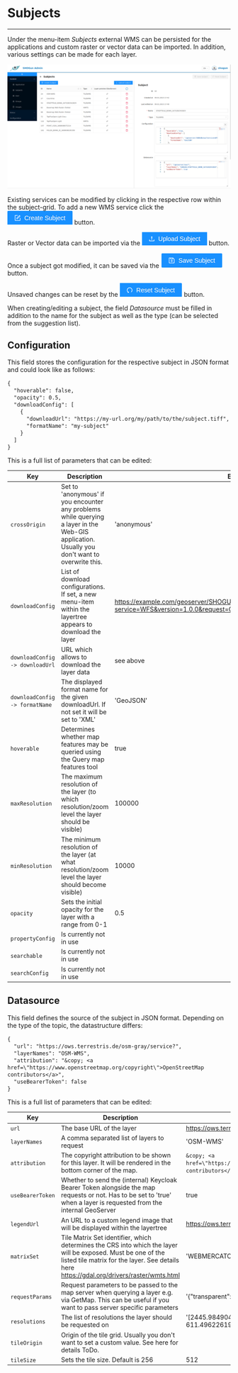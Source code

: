 # Subjects
***
Under the menu-item *Subjects* external WMS can be persisted for the applications and custom raster or vector data can be imported. In addition, various settings can be made for each layer.

![subjects_overview](../../static/img/subjects_overview.png)

Existing services can be modified by clicking in the respective row within the subject-grid. To add a new WMS service click the ![create_subject](../../static/img/create_subject.png) button. 

Raster or Vector data can be imported via the ![upload_subject](../../static/img/upload_subject.png) button.

Once a subject got modified, it can be saved via the ![save_subject](../../static/img/save_subject.png) button.

Unsaved changes can be reset by the ![reset_subject](../../static/img/reset_subject.png) button.

When creating/editing a subject, the field *Datasource* must be filled in addition to the name for the subject as well as the type (can be selected from the suggestion list).

## Configuration

This field stores the configuration for the respective subject in JSON format and could look like as follows:

```
{
  "hoverable": false,
  "opacity": 0.5,
  "downloadConfig": [
    {
      "downloadUrl": "https://my-url.org/my/path/to/the/subject.tiff",
      "formatName": "my-subject"
    }
  ]
}
```

This is a full list of parameters that can be edited:

|Key|Description|Example|Required|
|---|---|---|---|
|`crossOrigin`|Set to 'anonymous' if you encounter any problems while querying a layer in the Web-GIS application. Usually you don't want to overwrite this.|'anonymous'|false|
|`downloadConfig`|List of download configurations. If set, a new menu-item within the layertree appears to download the layer|https://example.com/geoserver/SHOGUN/ows?service=WFS&version=1.0.0&request=GetFeature&outputFormat=application%2Fjson|false|
|`downloadConfig -> downloadUrl`|URL which allows to download the layer data|see above|true|
|`downloadConfig -> formatName`|The displayed format name for the given downloadUrl. If not set it will be set to 'XML'|'GeoJSON'|false|
|`hoverable`|Determines whether map features may be queried using the Query map features tool|true|false|
|`maxResolution`|The maximum resolution of the layer (to which resolution/zoom level the layer should be visible)|100000|false|
|`minResolution`|The minimum resolution of the layer (at what resolution/zoom level the layer should become visible)|10000|false|
|`opacity`|Sets the initial opacity for the layer with a range from 0-1|0.5|false|
|`propertyConfig`|Is currently not in use||false|
|`searchable`|Is currently not in use||false|
|`searchConfig`|Is currently not in use||false|

## Datasource

This field defines the source of the subject in JSON format. Depending on the type of the topic, the datastructure differs:


```
{
  "url": "https://ows.terrestris.de/osm-gray/service?",
  "layerNames": "OSM-WMS",
  "attribution": "&copy; <a href=\"https://www.openstreetmap.org/copyright\">OpenStreetMap contributors</a>",
  "useBearerToken": false
}
```

This is a full list of parameters that can be edited:

|Key|Description|Example|Required|
|---|---|---|---|
|`url`|The base URL of the layer|https://ows.terrestris.de/osm-gray/service?|true|
|`layerNames`|A comma separated list of layers to request|'OSM-WMS'|true|
|`attribution`|The copyright attribution to be shown for this layer. It will be rendered in the bottom corner of the map.|`&copy; <a href=\"https://www.openstreetmap.org/copyright\">OpenStreetMap contributors</a>`|false|
|`useBearerToken`|Whether to send the (internal) Keycloak Bearer Token alongside the map requests or not. Has to be set to 'true' when a layer is requested from the internal GeoServer|true|false|
|`legendUrl`|An URL to a custom legend image that will be displayed within the layertree|https://ows.terrestris.de/ows/my-legend.png|false|
|`matrixSet`|Tile Matrix Set identifier, which determines the CRS into which the layer will be exposed. Must be one of the listed tile matrix for the layer. See details here https://gdal.org/drivers/raster/wmts.html|'WEBMERCATOR'|false|
|`requestParams`|Request parameters to be passed to the map server when querying a layer e.g. via GetMap. This can be useful if you want to pass server specific parameters|'{\"transparent\": true}'|false|
|`resolutions`|The list of resolutions the layer should be requested on|'[2445.9849047851562, 1222.9924523925781, 611.4962261962891]'|false|
|`tileOrigin`|Origin of the tile grid. Usually you don't want to set a custom value. See here for details ToDo.||false|
|`tileSize`|Sets the tile size. Default is 256 |512|false|

<!-- You can find an illustrative example of how to configure a layer in the following video:
<ReactPlayer controls width="max" height="max" url="/shogun-docs/videos/admin-client-subject.mp4" /> -->
